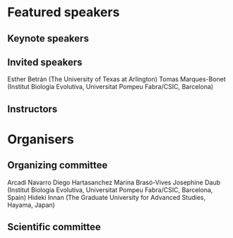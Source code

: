 # Featured speakers

## Keynote speakers


## Invited speakers

Esther Betrán (The University of Texas at Arlington)
Tomas Marques-Bonet (Institut Biologia Evolutiva, Universitat Pompeu Fabra/CSIC, Barcelona)

## Instructors


# Organisers


## Organizing committee

Arcadi Navarro
Diego Hartasanchez
Marina Brasó-Vives
Josephine Daub  (Institut Biologia Evolutiva, Universitat Pompeu Fabra/CSIC, Barcelona, Spain)
Hideki Innan (The Graduate University for Advanced Studies, Hayama, Japan)


## Scientific committee
